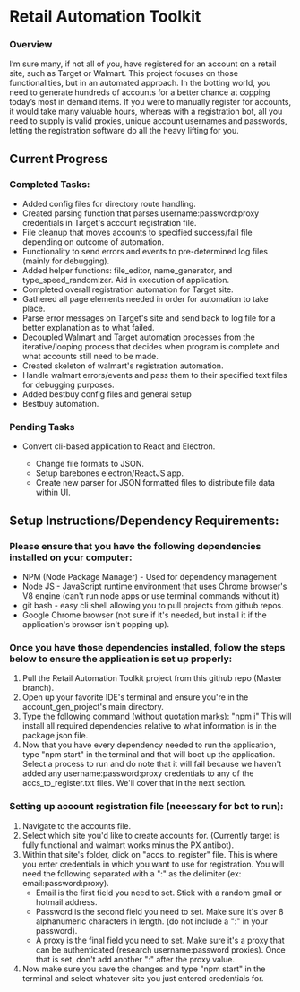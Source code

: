 <h1>
  Retail Automation Toolkit
</h1>
<div>
  <h3>Overview</h3>
  <p>
    I’m sure many, if not all of you, have registered for an account on a retail site, 
    such as Target or Walmart. This project focuses on those functionalities, but 
    in an automated approach. In the botting world, you need to generate hundreds of 
    accounts for a better chance at copping today’s most in demand items. If you were to 
    manually register for accounts, it would take many valuable hours, whereas with a registration bot, 
    all you need to supply is valid proxies, unique account usernames and passwords, letting the 
    registration software do all the heavy lifting for you.
  </p>
</div>

<h2>Current Progress</h2>
<h3>Completed Tasks:</h3>
<ul>
  <li>Added config files for directory route handling.</li>
  <li>Created parsing function that parses username:password:proxy credentials in Target's account registration file.</li>
  <li>File cleanup that moves accounts to specified success/fail file depending on outcome of automation.</li>
  <li>Functionality to send errors and events to pre-determined log files (mainly for debugging).</li>
  <li>Added helper functions: file_editor, name_generator, and type_speed_randomizer. Aid in execution of application.</li>
  <li>Completed overall registration automation for Target site.</li>
  <li>Gathered all page elements needed in order for automation to take place.</li>
  <li>Parse error messages on Target's site and send back to log file for a better explanation as to what failed.</li>
  <li>Decoupled Walmart and Target automation processes from the iterative/looping process that decides when program is complete and what accounts still need to be made.</li>
  <li>Created skeleton of walmart's registration automation.</li>
  <li>Handle walmart errors/events and pass them to their specified text files for debugging purposes.</li>
  <li>Added bestbuy config files and general setup</li>
  <li>Bestbuy automation.</li>
</ul>

<h3>Pending Tasks</h3>
<ul>
  <li>Convert cli-based application to React and Electron.</li>
  <ul>
    <li>Change file formats to JSON.</li>
    <li>Setup barebones electron/ReactJS app.</li>
    <li>Create new parser for JSON formatted files to distribute file data within UI.</li>
  </ul>
</ul>
<div>
  <h2>Setup Instructions/Dependency Requirements:</h2>
  <h3> Please ensure that you have the following dependencies installed on your computer: </h3>
    <ul>
      <li>NPM (Node Package Manager) - Used for dependency management</li>
      <li>Node JS - JavaScript runtime environment that uses Chrome browser's V8 engine (can't run node apps or use terminal commands without it)</li>
      <li>git bash - easy cli shell allowing you to pull projects from github repos.</li>
      <li>Google Chrome browser (not sure if it's needed, but install it if the application's browser isn't popping up).</li>
    </ul>
  <h3>Once you have those dependencies installed, follow the steps below to ensure the application is set up properly:</h3>
    <ol>
      <li>Pull the Retail Automation Toolkit project from this github repo (Master branch).</li>
      <li>Open up your favorite IDE's terminal and ensure you're in the account_gen_project's main directory.</li>
      <li>Type the following command (without quotation marks): "npm i" This will install all required dependencies relative to what 
      information is in the package.json file.</li>
      <li>Now that you have every dependency needed to run the application, type "npm start" in the terminal and that will boot up the application.
      Select a process to run and do note that it will fail because we haven't added any username:password:proxy credentials to any of the 
      accs_to_register.txt files. We'll cover that in the next section.</li>
    </ol>
  <h3>Setting up account registration file (necessary for bot to run):</h3>
    <ol>
      <li>Navigate to the accounts file.</li>
      <li>Select which site you'd like to create accounts for. (Currently target is fully functional and walmart works minus the PX antibot).</li>
      <li>Within that site's folder, click on "accs_to_register" file. This is where you enter credentials in which you want to use for registration. You will need the following separated with a ":" as the delimiter (ex: email:password:proxy).
      <ul>
        <li>Email is the first field you need to set. Stick with a random gmail or hotmail address.</li>
        <li>Password is the second field you need to set. Make sure it's over 8 alphanumeric characters in length. (do not include a ":" in your password).</li>
        <li>A proxy is the final field you need to set. Make sure it's a proxy that can be authenticated (research username:password proxies). Once that is set,
        don't add another ":" after the proxy value.</li>
      </ul></li>
      <li>Now make sure you save the changes and type "npm start" in the terminal and select whatever site you just entered credentials for.</li>
    </ol>

</div>
